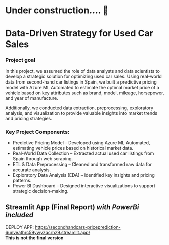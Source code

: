 # Under construction.... 🚧 

#  Data-Driven Strategy for Used Car Sales

### Project goal 
In this project, we assumed the role of data analysts and data scientists to develop a strategic solution for optimizing used car sales. Using real-world data from second-hand car listings in Spain, we built a predictive pricing model with Azure ML Automated to estimate the optimal market price of a vehicle based on key attributes such as brand, model, mileage, horsepower, and year of manufacture.

Additionally, we conducted data extraction, preprocessing, exploratory analysis, and visualization to provide valuable insights into market trends and pricing strategies.


### Key Project Components:
- Predictive Pricing Model – Developed using Azure ML Automated, estimating vehicle prices based on historical market data.
- Real-World Data Collection – Extracted actual used car listings from Spain through web scraping.
- ETL & Data Preprocessing – Cleaned and transformed raw data for accurate analysis.
- Exploratory Data Analysis (EDA) – Identified key insights and pricing patterns.
- Power BI Dashboard – Designed interactive visualizations to support strategic decision-making.


## Streamlit App (Final Report) ***with PowerBi included***
DEPLOY APP: https://secondhandcars-priceprediction-6unveathrc59ywyzqcrhz9.streamlit.app/ <br/>
**This is not the final version**
